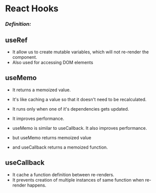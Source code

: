 # React Hooks

### _Definition:_

## useRef

- It allow us to create mutable variables, which will not re-render the component.
- Also used for accessing DOM elements

## useMemo

- It returns a memoized value.
- It's like caching a value so that it doesn't need to be recalculated.
- It runs only when one of it's dependencies gets updated.
- It improves performance.

- useMemo is similar to useCallback. It also improves performance.
- but useMemo returns memoized value
- and useCallback returns a memoized function.

## useCallback

- It cache a function definition between re-renders.
- It prevents creation of multiple instances of same function when re-render happens.
